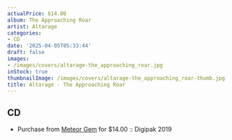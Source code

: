 ```yaml
---
actualPrice: $14.00
album: The Approaching Roar
artist: Altarage
categories:
- CD
date: '2025-04-05T05:33:44'
draft: false
images:
- /images/covers/altarage-the_approaching_roar.jpg
inStock: true
thumbnailImage: /images/covers/altarage-the_approaching_roar-thumb.jpg
title: Altarage - The Approaching Roar
---
```


## CD
* Purchase from [Meteor Gem](https://meteor-gem.com/products/altarage-the-approaching-roar-cd) for $14.00 :: Digipak 2019

